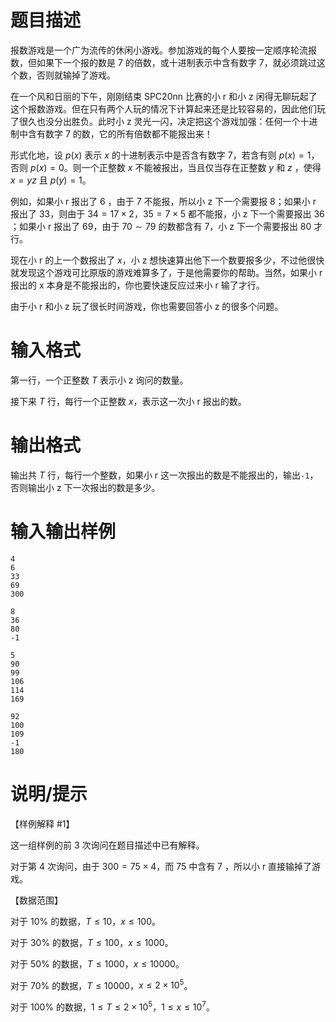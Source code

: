 # 题目描述

报数游戏是一个广为流传的休闲小游戏。参加游戏的每个人要按一定顺序轮流报数，但如果下一个报的数是 $7$ 的倍数，或十进制表示中含有数字 $7$，就必须跳过这个数，否则就输掉了游戏。

在一个风和日丽的下午，刚刚结束 SPC20nn 比赛的小 r 和小 z 闲得无聊玩起了这个报数游戏。但在只有两个人玩的情况下计算起来还是比较容易的，因此他们玩了很久也没分出胜负。此时小 z 灵光一闪，决定把这个游戏加强：任何一个十进制中含有数字 $7$ 的数，它的所有倍数都不能报出来！

形式化地，设 $p(x)$ 表示 $x$ 的十进制表示中是否含有数字 $7$，若含有则 $p(x) = 1$，否则 $p(x) = 0$。则一个正整数 $x$ 不能被报出，当且仅当存在正整数 $y$ 和 $z$ ，使得 $x = yz$ 且 $p(y) = 1$。

例如，如果小 r 报出了 $6$ ，由于 $7$ 不能报，所以小 z 下一个需要报 $8$；如果小 r 报出了 $33$，则由于 $34 = 17 \times 2$，$35 = 7 \times 5$ 都不能报，小 z 下一个需要报出 $36$ ；如果小 r 报出了 $69$，由于 $70 \sim 79$ 的数都含有 $7$，小 z 下一个需要报出 $80$ 才行。

现在小 r 的上一个数报出了 $x$，小 z 想快速算出他下一个数要报多少，不过他很快就发现这个游戏可比原版的游戏难算多了，于是他需要你的帮助。当然，如果小 r 报出的 x 本身是不能报出的，你也要快速反应过来小 r 输了才行。

由于小 r 和小 z 玩了很长时间游戏，你也需要回答小 z 的很多个问题。

# 输入格式

第一行，一个正整数 $T$ 表示小 z 询问的数量。

接下来 $T$ 行，每行一个正整数 $x$，表示这一次小 r 报出的数。

# 输出格式

输出共 $T$ 行，每行一个整数，如果小 r 这一次报出的数是不能报出的，输出`-1`，否则输出小 z 下一次报出的数是多少。

# 输入输出样例

```input1
4
6
33
69
300
```

```output1
8
36
80
-1
```

```input2
5
90
99
106
114
169
```

```output2
92
100
109
-1
180
```

# 说明/提示

【样例解释 #1】

这一组样例的前 $3$ 次询问在题目描述中已有解释。

对于第 $4$ 次询问，由于 $300 = 75 \times 4$，而 $75$ 中含有 $7$ ，所以小 r 直接输掉了游戏。

【数据范围】

对于 $10\%$ 的数据，$T \leq 10$，$x \leq 100$。

对于 $30\%$ 的数据，$T \leq 100$，$x \leq 1000$。

对于 $50\%$ 的数据，$T \leq 1000$，$x \leq 10000$。

对于 $70\%$ 的数据，$T \leq 10000$，$x \leq 2 \times {10}^5$。

对于 $100\%$ 的数据，$1 \le T \leq 2 \times {10}^5$，$1 \le x \leq {10}^7$。
